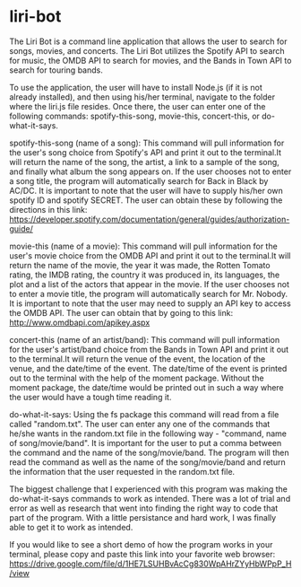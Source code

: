 # liri-bot

The Liri Bot is a command line application that allows the user to search for songs, movies, and concerts. The Liri Bot utilizes the Spotify API to search for music, the OMDB API to search for movies, and the Bands in Town API to search for touring bands.

To use the application, the user will have to install Node.js (if it is not already installed), and then using his/her terminal, navigate to the folder where the liri.js file resides. Once there, the user can enter one of the following commands: spotify-this-song, movie-this, concert-this, or do-what-it-says.

spotify-this-song (name of a song):
This command will pull information for the user's song choice from Spotify's API and print it out to the terminal.It will return the name of the song, the artist, a link to a sample of the song, and finally what album the song appears on. If the user chooses not to enter a song title, the program will automatically search for Back in Black by AC/DC. It is important to note that the user will have to supply his/her own spotify ID and spotify SECRET. The user can obtain these by following the directions in this link: https://developer.spotify.com/documentation/general/guides/authorization-guide/

movie-this (name of a movie):
This command will pull information for the user's movie choice from the OMDB API and print it out to the terminal.It will return the name of the movie, the year it was made, the Rotten Tomato rating, the IMDB rating, the country it was produced in, its languages, the plot and a list of the actors that appear in the movie. If the user chooses not to enter a movie title, the program will automatically search for Mr. Nobody. It is important to note that the user may need to supply an API key to access the OMDB API. The user can obtain that by going to this link: http://www.omdbapi.com/apikey.aspx

concert-this (name of an artist/band):
This command will pull information for the user's artist/band choice from the Bands in Town API and print it out to the terminal.It will return the venue of the event, the location of the venue, and the date/time of the event. The date/time of the event is printed out to the terminal with the help of the moment package. Without the moment package, the date/time would be printed out in such a way where the user would have a tough time reading it.

do-what-it-says:
Using the fs package this command will read from a file called "random.txt". The user can enter any one of the commands that he/she wants in the random.txt file in the following way - "command, name of song/movie/band". It is important for the user to put a comma between the command and the name of the song/movie/band. The program will then read the command as well as the name of the song/movie/band and return the information that the user requested in the random.txt file. 

The biggest challenge that I experienced with this program was making the do-what-it-says commands to work as intended. There was a lot of trial and error as well as research that went into finding the right way to code that part of the program. With a little persistance and hard work, I was finally able to get it to work as intended.

If you would like to see a short demo of how the program works in your terminal, please copy and paste this link into your favorite web browser: https://drive.google.com/file/d/1HE7LSUHBvAcCg830WpAHrZYyHbWPpP_H/view
